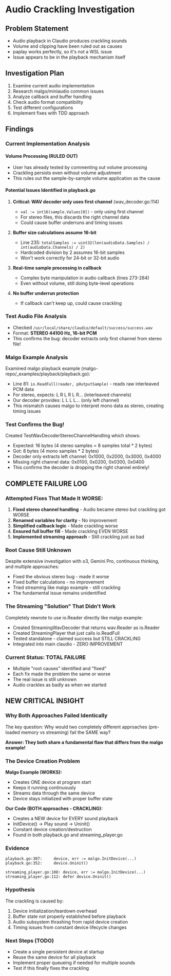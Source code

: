 # Audio Crackling Investigation

## Problem Statement
- Audio playback in Claudio produces crackling sounds
- Volume and clipping have been ruled out as causes
- paplay works perfectly, so it's not a WSL issue
- Issue appears to be in the playback mechanism itself

## Investigation Plan
1. Examine current audio implementation
2. Research malgo/miniaudio common issues
3. Analyze callback and buffer handling
4. Check audio format compatibility
5. Test different configurations
6. Implement fixes with TDD approach

## Findings

### Current Implementation Analysis

#### Volume Processing (RULED OUT)
- User has already tested by commenting out volume processing
- Crackling persists even without volume adjustment
- This rules out the sample-by-sample volume application as the cause

#### Potential Issues Identified in playback.go
1. **Critical: WAV decoder only uses first channel** (wav_decoder.go:114)
   - `val := int16(sample.Values[0])` - only using first channel
   - For stereo files, this discards the right channel data
   - Could cause buffer underruns and timing issues

2. **Buffer size calculations assume 16-bit**
   - Line 235: `totalSamples := uint32(len(audioData.Samples) / int(audioData.Channels) / 2)`
   - Hardcoded division by 2 assumes 16-bit samples
   - Won't work correctly for 24-bit or 32-bit audio

3. **Real-time sample processing in callback**
   - Complex byte manipulation in audio callback (lines 273-284)
   - Even without volume, still doing byte-level operations

4. **No buffer underrun protection**
   - If callback can't keep up, could cause crackling

### Test Audio File Analysis
- Checked `/usr/local/share/claudio/default/success/success.wav`
- Format: **STEREO 44100 Hz, 16-bit PCM**
- This confirms the bug: decoder extracts only first channel from stereo file!

### Malgo Example Analysis
Examined malgo playback example (malgo-repo/_examples/playback/playback.go):
- Line 81: `io.ReadFull(reader, pOutputSample)` - reads raw interleaved PCM data
- For stereo, expects: L R L R L R... (interleaved channels)
- Our decoder provides: L L L L... (only left channel)
- This mismatch causes malgo to interpret mono data as stereo, creating timing issues

### Test Confirms the Bug!
Created TestWavDecoderStereoChannelHandling which shows:
- Expected: 16 bytes (4 stereo samples = 8 samples total * 2 bytes)
- Got: 8 bytes (4 mono samples * 2 bytes)
- Decoder only extracts left channel: 0x1000, 0x2000, 0x3000, 0x4000
- Missing right channel data: 0x0100, 0x0200, 0x0300, 0x0400
- This confirms the decoder is dropping the right channel entirely!

## COMPLETE FAILURE LOG

### Attempted Fixes That Made It WORSE:

1. **Fixed stereo channel handling** - Audio became stereo but crackling got WORSE
2. **Renamed variables for clarity** - No improvement
3. **Simplified callback logic** - Made crackling worse
4. **Ensured full buffer fill** - Made crackling EVEN WORSE
5. **Implemented streaming approach** - Still crackling just as bad

### Root Cause Still Unknown

Despite extensive investigation with o3, Gemini Pro, continuous thinking, and multiple approaches:
- Fixed the obvious stereo bug - made it worse
- Fixed buffer calculations - no improvement  
- Tried streaming like malgo example - still crackling
- The fundamental issue remains unidentified

### The Streaming "Solution" That Didn't Work

Completely rewrote to use io.Reader directly like malgo example:
- Created StreamingWavDecoder that returns wav.Reader as io.Reader
- Created StreamingPlayer that just calls io.ReadFull
- Tested standalone - claimed success but STILL CRACKLING
- Integrated into main claudio - ZERO IMPROVEMENT

### Current Status: TOTAL FAILURE

- Multiple "root causes" identified and "fixed"
- Each fix made the problem the same or worse
- The real issue is still unknown
- Audio crackles as badly as when we started

## NEW CRITICAL INSIGHT

### Why Both Approaches Failed Identically

The key question: Why would two completely different approaches (pre-loaded memory vs streaming) fail the SAME way?

**Answer: They both share a fundamental flaw that differs from the malgo example!**

### The Device Creation Problem

**Malgo Example (WORKS):**
- Creates ONE device at program start
- Keeps it running continuously
- Streams data through the same device
- Device stays initialized with proper buffer state

**Our Code (BOTH approaches - CRACKLING):**
- Creates a NEW device for EVERY sound playback
- InitDevice() -> Play sound -> Uninit()
- Constant device creation/destruction
- Found in both playback.go and streaming_player.go

### Evidence
```
playback.go:307:     device, err := malgo.InitDevice(...)
playback.go:352:     device.Uninit()

streaming_player.go:108: device, err := malgo.InitDevice(...)  
streaming_player.go:112: defer device.Uninit()
```

### Hypothesis
The crackling is caused by:
1. Device initialization/teardown overhead
2. Buffer state not properly established before playback
3. Audio subsystem thrashing from rapid device creation
4. Timing issues from constant device lifecycle changes

### Next Steps (TODO)
- Create a single persistent device at startup
- Reuse the same device for all playback
- Implement proper queueing if needed for multiple sounds
- Test if this finally fixes the crackling